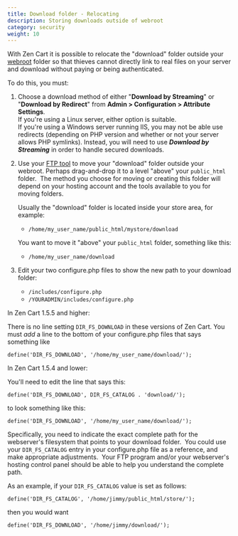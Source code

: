 ```yaml
---
title: Download folder - Relocating 
description: Storing downloads outside of webroot 
category: security
weight: 10
---
```


With Zen Cart it is possible to relocate the "download" folder outside your 
[webroot](/user/first_steps/how_do_i_install#what-is-my-webroot) 
folder so that thieves cannot directly link to real files on your server and download without paying or being authenticated.  

To do this, you must:  

1.  Choose a download method of either "**Download by Streaming**" or "**Download by Redirect**" from **Admin > Configuration > Attribute Settings**.  
    If you're using a Linux server, either option is suitable.  
    If you're using a Windows server running IIS, you may not be able use redirects (depending on PHP version and whether or not your server allows PHP symlinks). Instead, you will need to use _**Download by Streaming**_ in order to handle secured downloads.  

2.  Use your [FTP tool](/user/first_steps/useful_tools/#ftp-tools) to move your "download" folder outside your webroot. Perhaps drag-and-drop it to a level "above" your `public_html` folder.  The method you choose for moving or creating this folder will depend on your hosting account and the tools available to you for moving folders.  

    Usually the "download" folder is located inside your store area, for example:  
    - `/home/my_user_name/public_html/mystore/download`

    You want to move it "above" your `public_html` folder, something like this:  
    - `/home/my_user_name/download`

3.  Edit your two configure.php files to show the new path to your download folder:  
    - `/includes/configure.php`
    - `/YOURADMIN/includes/configure.php`

In Zen Cart 1.5.5 and higher: 

<div class="indent">

There is no line setting `DIR_FS_DOWNLOAD` in these versions of Zen Cart.  You must *add* a line to the bottom of your configure.php files that says something like 

`define('DIR_FS_DOWNLOAD', '/home/my_user_name/download/');`
</div>

In Zen Cart 1.5.4 and lower: 

<div class="indent">

You'll need to edit the line that says this:  
  
`define('DIR_FS_DOWNLOAD', DIR_FS_CATALOG . 'download/');`
  
to look something like this:  
  
`define('DIR_FS_DOWNLOAD', '/home/my_user_name/download/');`
</div>
  
Specifically, you need to indicate the exact complete path for the webserver's filesystem that points to your download folder.  You could use your `DIR_FS_CATALOG` entry in your configure.php file as a reference, and make appropriate adjustments.  Your FTP program and/or your webserver's hosting control panel should be able to help you understand the complete path.

As an example, if your `DIR_FS_CATALOG` value is set as follows: 

`define('DIR_FS_CATALOG', '/home/jimmy/public_html/store/');`

then you would want 

`define('DIR_FS_DOWNLOAD', '/home/jimmy/download/');`
